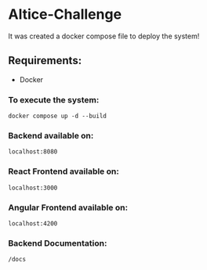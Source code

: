 # Altice-Challenge

It was created a docker compose file to deploy the system!

## Requirements:
- Docker

### To execute the system:
`docker compose up -d --build`

### Backend available on:
`localhost:8080`

### React Frontend available on:
`localhost:3000`

### Angular Frontend available on:
`localhost:4200`

### Backend Documentation:
`/docs`
